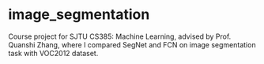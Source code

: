 # image_segmentation
Course project for SJTU CS385: Machine Learning, advised by Prof. Quanshi Zhang, where I compared SegNet and FCN on image segmentation task with VOC2012 dataset.

